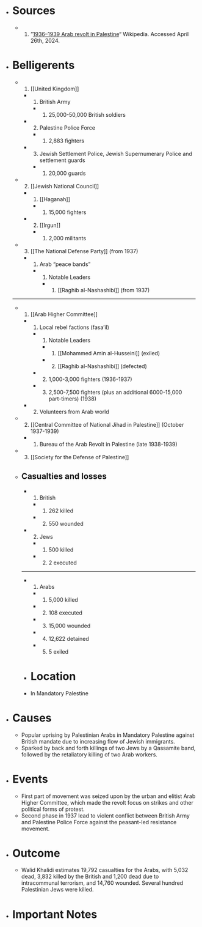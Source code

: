 - # Sources
  - 1. ”[1936–1939 Arab revolt in Palestine](https://en.wikipedia.org/wiki/1936%E2%80%931939_Arab_revolt_in_Palestine)“ Wikipedia. Accessed April 26th, 2024.
- # Belligerents
  - 1. [[United Kingdom]]
    - 1. British Army
      - 1. 25,000-50,000 British soldiers
    - 2. Palestine Police Force
      - 1. 2,883 fighters
    - 3. Jewish Settlement Police, Jewish Supernumerary Police and settlement guards
      - 1. 20,000 guards
  - 2. [[Jewish National Council]]
    - 1. [[Haganah]]
      - 1. 15,000 fighters
    - 2. [[Irgun]]
      - 1. 2,000 militants
  - 3. [[The National Defense Party]] (from 1937)
    - 1. Arab “peace bands”
      - 1. Notable Leaders
        - 1. [[Raghib al-Nashashibi]] (from 1937)
  _______
  - 1. [[Arab Higher Committee]]
    - 1. Local rebel factions (fasa’il)
      - 1. Notable Leaders
        - 1. [[Mohammed Amin al-Husseini]] (exiled)
        - 2. [[Raghib al-Nashashibi]] (defected)
      - 2. 1,000-3,000 fighters (1936-1937)
      - 3. 2,500-7,500 fighters (plus an additional 6000-15,000 part-timers) (1938)
    - 2. Volunteers from Arab world
  - 2. [[Central Committee of National Jihad in Palestine]] (October 1937-1939)
    - 1. Bureau of the Arab Revolt in Palestine (late 1938-1939)
  - 3. [[Society for the Defense of Palestine]]
  - ## Casualties and losses
    - 1. British
      - 1. 262 killed
      - 2. 550 wounded
    - 2. Jews
      - 1. 500 killed
      - 2. 2 executed
    _____
    - 1. Arabs
      - 1. 5,000 killed
      - 2. 108 executed
      - 3. 15,000 wounded
      - 4. 12,622 detained
      - 5. 5 exiled
    
    - # Location
    - In Mandatory Palestine
- # Causes
  - Popular uprising by Palestinian Arabs in Mandatory Palestine against British mandate due to increasing flow of Jewish immigrants.
  - Sparked by back and forth killings of two Jews by a Qassamite band, followed by the retaliatory killing of two Arab workers.
- # Events
  - First part of movement was seized upon by the urban and elitist Arab Higher Committee, which made the revolt focus on strikes and other political forms of protest.
  - Second phase in 1937 lead to violent conflict between British Army and Palestine Police Force against the peasant-led resistance movement.
- # Outcome
  - Walid Khalidi estimates 19,792 casualties for the Arabs, with 5,032 dead, 3,832 killed by the British and 1,200 dead due to intracommunal terrorism, and 14,760 wounded. Several hundred Palestinian Jews were killed.
- # Important Notes
#